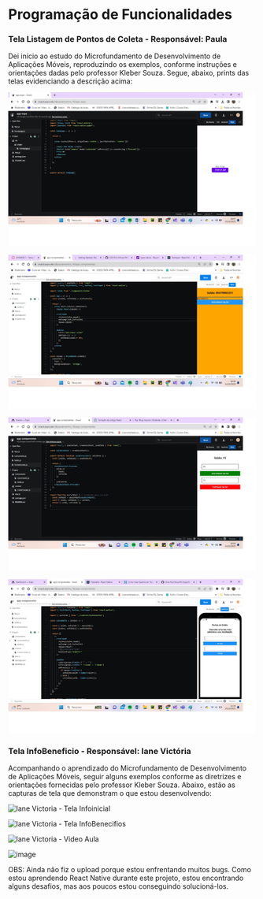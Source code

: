 # Programação de Funcionalidades

### Tela Listagem de Pontos de Coleta - Responsável: Paula

Dei início ao estudo do Microfundamento de Desenvolvimento de Aplicações Móveis, reproduzindo os exemplos, conforme instruções e orientações dadas pelo professor Kleber Souza. Segue, abaixo, prints das telas evidenciando a descrição acima:

![Paula - Exemplo 1](https://github.com/ICEI-PUC-Minas-PMV-ADS/Doe-Facil/blob/dev/docs/img/Aula%20React%20III%20-%20Paula.png)

![Paula - Exemplo 2](https://github.com/ICEI-PUC-Minas-PMV-ADS/Doe-Facil/blob/dev/docs/img/Aula%20React%20VI%20-%20Paula.png)

![Paula - Exemplo 3](https://github.com/ICEI-PUC-Minas-PMV-ADS/Doe-Facil/blob/dev/docs/img/Aula%20React%20VII%20-%20Paula.png)

![Paula - Exemplo 4](https://github.com/ICEI-PUC-Minas-PMV-ADS/Doe-Facil/blob/dev/docs/img/Aula%20React%20X%20-%20Paula.png)

### Tela InfoBeneficio - Responsável: Iane Victória

Acompanhando o aprendizado do Microfundamento de Desenvolvimento de Aplicações Móveis, seguir alguns exemplos conforme as diretrizes e orientações fornecidas pelo professor Kleber Souza. Abaixo, estão as capturas de tela que demonstram o que estou desenvolvendo:

![Iane Victoria - Tela Infoinicial](https://github.com/ICEI-PUC-Minas-PMV-ADS/Doe-Facil/assets/83494301/ee0f06a8-594d-4c70-805e-45a47fb7ac71)

![Iane Victoria - Tela InfoBenecifios](https://github.com/ICEI-PUC-Minas-PMV-ADS/Doe-Facil/assets/83494301/72c7c456-4a0d-4254-a009-1271434d5b05)

![Iane Victoria - Video Aula](https://github.com/ICEI-PUC-Minas-PMV-ADS/Doe-Facil/assets/83494301/d723d9c0-b07a-472f-936e-80a7cfb58c22)

![image](https://github.com/ICEI-PUC-Minas-PMV-ADS/Doe-Facil/assets/83494301/81614421-8ed3-4a3d-a87e-bd86332ee716)


OBS: Ainda não fiz o upload porque estou enfrentando muitos bugs. Como estou aprendendo React Native durante este projeto, estou encontrando alguns desafios, mas aos poucos estou conseguindo solucioná-los.

